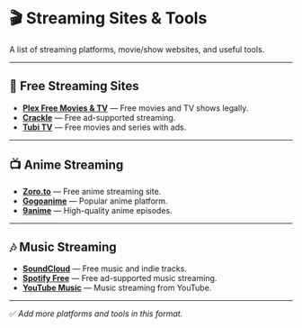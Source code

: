 # 🎬 Streaming Sites & Tools

A list of streaming platforms, movie/show websites, and useful tools.

---

## 🎥 Free Streaming Sites

- **[Plex Free Movies & TV](https://watch.plex.tv/)** — Free movies and TV shows legally.
- **[Crackle](https://www.crackle.com/)** — Free ad-supported streaming.
- **[Tubi TV](https://tubitv.com/)** — Free movies and series with ads.

---

## 📺 Anime Streaming

- **[Zoro.to](https://zoro.to/)** — Free anime streaming site.
- **[Gogoanime](https://gogoanime.tel/)** — Popular anime platform.
- **[9anime](https://9anime.to/)** — High-quality anime episodes.

---

## 🎶 Music Streaming

- **[SoundCloud](https://soundcloud.com/)** — Free music and indie tracks.
- **[Spotify Free](https://www.spotify.com/)** — Free ad-supported music streaming.
- **[YouTube Music](https://music.youtube.com/)** — Music streaming from YouTube.

---

✅ *Add more platforms and tools in this format.*